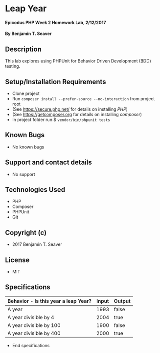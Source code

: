 # Leap Year

#### Epicodus PHP Week 2 Homework Lab, 2/12/2017

#### By Benjamin T. Seaver

## Description

This lab explores using PHPUnit for Behavior Driven Development (BDD) testing.

## Setup/Installation Requirements
* Clone project
* Run `composer install --prefer-source --no-interaction` from project root
* (See https://secure.php.net/ for details on installing _PHP_)
* (See https://getcomposer.org for details on installing _composer_)
* In project folder run $ `vendor/bin/phpunit tests`

## Known Bugs
* No known bugs

## Support and contact details
* No support

## Technologies Used
* PHP
* Composer
* PHPUnit
* Git

## Copyright (c)
* 2017 Benjamin T. Seaver

## License
* MIT

## Specifications

| Behavior - Is this year a leap Year?              | Input    | Output |
|---------------------------------------------------|----------|--------|
| A year                                            | 1993     | false  |
| A year divisible by 4                             | 2004     | true   |
| A year divisible by 100                           | 1900     | false  |
| A year divisible by 400                           | 2000     | true   |

* End specifications
